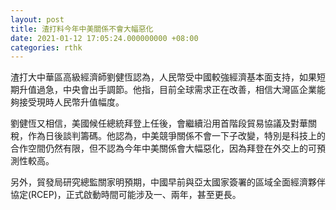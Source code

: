 ```yaml
---
layout: post
title: 渣打料今年中美關係不會大幅惡化
date: 2021-01-12 17:05:24.000000000 +08:00
categories: rthk
---
```


渣打大中華區高級經濟師劉健恆認為，人民幣受中國較強經濟基本面支持，如果短期升值過急，中央會出手調節。他指，目前全球需求正在改善，相信大灣區企業能夠接受現時人民幣升值幅度。  

劉健恆又相信，美國候任總統拜登上任後，會繼續沿用首階段貿易協議及對華關稅，作為日後談判籌碼。他認為，中美競爭關係不會一下子改變，特別是科技上的合作空間仍然有限，但不認為今年中美關係會大幅惡化，因為拜登在外交上的可預測性較高。

另外，貿發局研究總監關家明預期，中國早前與亞太國家簽署的區域全面經濟夥伴協定(RCEP)，正式啟動時間可能涉及一、兩年，甚至更長。
